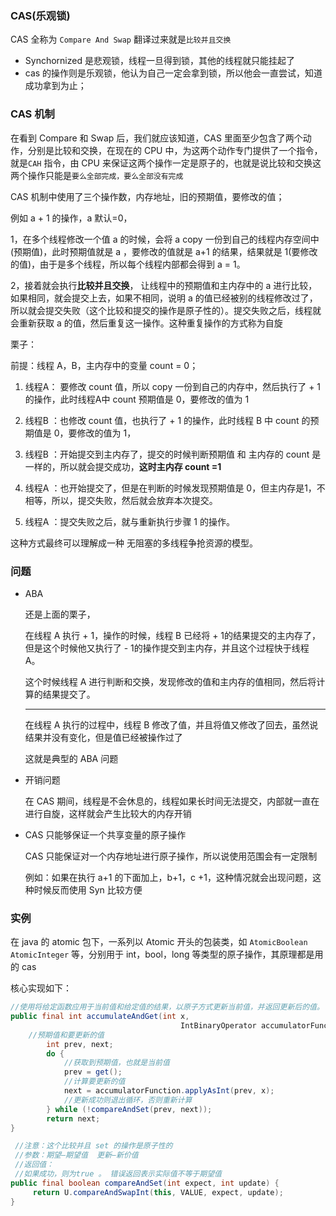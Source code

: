### CAS(乐观锁)

CAS 全称为 `Compare And Swap` 翻译过来就是`比较并且交换`

- Synchornized 是悲观锁，线程一旦得到锁，其他的线程就只能挂起了
- cas 的操作则是乐观锁，他认为自己一定会拿到锁，所以他会一直尝试，知道成功拿到为止；



### CAS 机制

在看到 Compare 和 Swap 后，我们就应该知道，CAS 里面至少包含了两个动作，分别是比较和交换，在现在的 CPU 中，为这两个动作专门提供了一个指令，就是`CAH` 指令，由 CPU 来保证这两个操作一定是原子的，也就是说比较和交换这两个操作只能是`要么全部完成，要么全部没有完成`

CAS 机制中使用了三个操作数，内存地址，旧的预期值，要修改的值；

例如 a + 1 的操作，a 默认=0，

1，在多个线程修改一个值 a 的时候，会将 a copy 一份到自己的线程内存空间中(预期值)，此时预期值就是 a ，要修改的值就是 a+1 的结果，结果就是 1(要修改的值)，由于是多个线程，所以每个线程内部都会得到 a  = 1。

2，接着就会执行**比较并且交换**，  让线程中的预期值和主内存中的 a 进行比较，如果相同，就会提交上去，如果不相同，说明 a 的值已经被别的线程修改过了，所以就会提交失败（这个比较和提交的操作是原子性的）。提交失败之后，线程就会重新获取 a  的值，然后重复这一操作。这种重复操作的方式称为自旋

栗子：

前提：线程 A，B，主内存中的变量 count = 0；

1. 线程A： 要修改 count 值，所以 copy 一份到自己的内存中，然后执行了 + 1 的操作，此时线程A中 count 预期值是 0，要修改的值为 1

2. 线程B ：也修改 count 值，也执行了 + 1 的操作，此时线程 B 中 count 的预期值是 0，要修改的值为 1，

3. 线程B ：开始提交到主内存了，提交的时候判断预期值 和 主内存的 count 是一样的，所以就会提交成功，**这时主内存 count =1**

4. 线程A ：也开始提交了，但是在判断的时候发现预期值是 0，但主内存是1，不相等，所以，提交失败，然后就会放弃本次提交。

5. 线程A ：提交失败之后，就与重新执行步骤 1 的操作。



这种方式最终可以理解成一种 无阻塞的多线程争抢资源的模型。



### 问题

- ABA

  还是上面的栗子，

  在线程 A 执行  + 1，操作的时候，线程 B 已经将 + 1的结果提交的主内存了，但是这个时候他又执行了 - 1的操作提交到主内存，并且这个过程快于线程 A。

  这个时候线程 A 进行判断和交换，发现修改的值和主内存的值相同，然后将计算的结果提交了。

  ___

  在线程 A 执行的过程中，线程 B 修改了值，并且将值又修改了回去，虽然说结果并没有变化，但是值已经被操作过了

  这就是典型的 ABA 问题

- 开销问题

  在 CAS 期间，线程是不会休息的，线程如果长时间无法提交，内部就一直在进行自旋，这样就会产生比较大的内存开销

- CAS 只能够保证一个共享变量的原子操作

  CAS 只能保证对一个内存地址进行原子操作，所以说使用范围会有一定限制

  例如：如果在执行 a+1 的下面加上，b+1，c +1，这种情况就会出现问题，这种时候反而使用 Syn 比较方便







### 实例

在 java 的 atomic 包下，一系列以 Atomic 开头的包装类，如 `AtomicBoolean` `AtomicInteger` 等，分别用于 int，bool，long 等类型的原子操作，其原理都是用的 cas

核心实现如下：

```java
//使用将给定函数应用于当前值和给定值的结果，以原子方式更新当前值，并返回更新后的值。 该函数应无副作用，因为当尝试更新由于线程间争用而失败时，可能会重新应用该函数。 应用该函数时，将当前值作为其第一个参数，并将给定的update作为第二个参数 
public final int accumulateAndGet(int x,
                                      IntBinaryOperator accumulatorFunction) {
    //预期值和要更新的值
        int prev, next;
        do {
            //获取到预期值，也就是当前值
            prev = get();
            //计算要更新的值
            next = accumulatorFunction.applyAsInt(prev, x);
            //更新成功则退出循环，否则重新计算
        } while (!compareAndSet(prev, next));
        return next;
}

 //注意：这个比较并且 set 的操作是原子性的
 //参数：期望–期望值  更新–新价值
 //返回值：
 //如果成功，则为true 。 错误返回表示实际值不等于期望值
public final boolean compareAndSet(int expect, int update) {
     return U.compareAndSwapInt(this, VALUE, expect, update);
}
```

